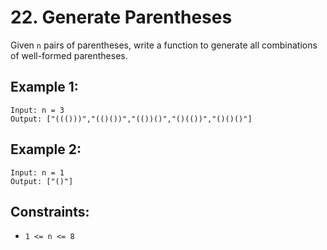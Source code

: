 # 22. Generate Parentheses

Given `n` pairs of parentheses, write a function to generate all combinations of well-formed parentheses.

## Example 1:
```
Input: n = 3
Output: ["((()))","(()())","(())()","()(())","()()()"]
```

## Example 2:
```
Input: n = 1
Output: ["()"]
```

## Constraints:

* `1 <= n <= 8`